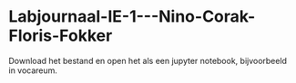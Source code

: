 # Labjournaal-IE-1---Nino-Corak-Floris-Fokker

Download het bestand en open het als een jupyter notebook, bijvoorbeeld in vocareum.

